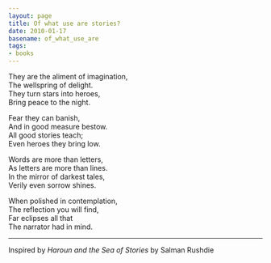 ```yaml
---
layout: page
title: Of what use are stories?
date: 2010-01-17
basename: of_what_use_are
tags:
- books
---
```


They are the aliment of imagination,<br>
The wellspring of delight.<br>
They turn stars into heroes,<br>
Bring peace to the night.

Fear they can banish,<br>
And in good measure bestow.<br>
All good stories teach;<br>
Even heroes they bring low.

Words are more than letters,<br>
As letters are more than lines.<br>
In the mirror of darkest tales, <br>
Verily even sorrow shines.

When polished in contemplation,<br>
The reflection you will find,<br>
Far eclipses all that<br>
The narrator had in mind.

---

Inspired by _Haroun and the Sea of Stories_ by Salman Rushdie
